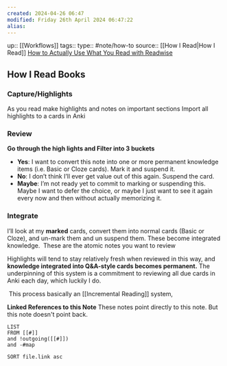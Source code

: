 ```yaml
---
created: 2024-04-26 06:47 
modified: Friday 26th April 2024 06:47:22
alias: 
---
```

up::  [[Workflows]]
tags:: 
type:: #note/how-to 
source:: [[How I Read|How I Read]]
[How to Actually Use What You Read with Readwise](https://blog.readwise.io/reading-workflow-part-1/)
## How I Read Books

### Capture/Highlights
As you read make highlights and notes on important sections
Import all highlights to a cards in Anki


### Review
**Go through the high lights and Filter into 3 buckets**

- **Yes**: I want to convert this note into one or more permanent knowledge items (i.e. Basic or Cloze cards). Mark it and suspend it.
- **No**: I don’t think I’ll ever get value out of this again. Suspend the card.
- **Maybe**: I’m not ready yet to commit to marking or suspending this. Maybe I want to defer the choice, or maybe I just want to see it again every now and then without actually memorizing it.
  

### Integrate

I’ll look at my **marked** cards, convert them into normal cards (Basic or Cloze), and un-mark them and un suspend them. These become integrated knowledge. 
These are the atomic notes you want to review

Highlights will tend to stay relatively fresh when reviewed in this way, and **knowledge integrated into Q&A-style cards becomes permanent.** The underpinning of this system is a commitment to reviewing all due cards in Anki each day, which luckily I do.


 This process basically an [[Incremental Reading]] system,


**Linked References to this Note**
These notes point directly to this note. But this note doesn't point back.
```dataview
LIST
FROM [[#]]
and !outgoing([[#]])
and -#map

SORT file.link asc
```



